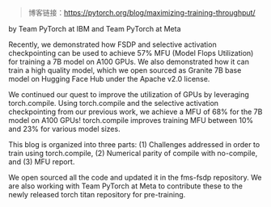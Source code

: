 > 博客链接：https://pytorch.org/blog/maximizing-training-throughput/

by Team PyTorch at IBM and Team PyTorch at Meta

Recently, we demonstrated how FSDP and selective activation checkpointing can be used to achieve 57% MFU (Model Flops Utilization) for training a 7B model on A100 GPUs. We also demonstrated how it can train a high quality model, which we open sourced as Granite 7B base model on Hugging Face Hub under the Apache v2.0 license.

We continued our quest to improve the utilization of GPUs by leveraging torch.compile. Using torch.compile and the selective activation checkpointing from our previous work, we achieve a MFU of 68% for the 7B model on A100 GPUs! torch.compile improves training MFU between 10% and 23% for various model sizes.

This blog is organized into three parts: (1) Challenges addressed in order to train using torch.compile, (2) Numerical parity of compile with no-compile, and (3) MFU report.

We open sourced all the code and updated it in the fms-fsdp repository. We are also working with Team PyTorch at Meta to contribute these to the newly released torch titan repository for pre-training.

